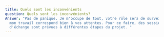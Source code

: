```yaml
---
title: Quels sont les inconvénients
question: Quels sont les inconvénients?
Answer: "Pas de panique. Je m'occupe de tout, votre rôle sera de surveiller que
  mon travail correspond bien à vos attentes. Pour ce faire, des sessions
  d'échange sont prévues à différentes étapes du projet. "
---
```

